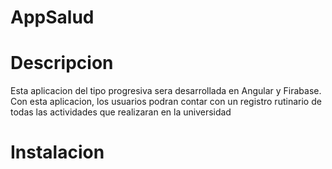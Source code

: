 # AppSalud

# Descripcion

Esta aplicacion del tipo progresiva sera desarrollada en Angular y Firabase. Con esta aplicacion, los usuarios podran contar con un registro rutinario de todas las actividades que realizaran en la universidad 

# Instalacion 